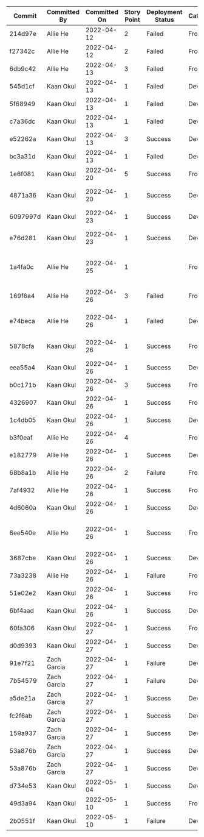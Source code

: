 | Commit   | Committed By | Committed On | Story Point | Deployment Status | Category | Commit Notes                                                             |
|----------|--------------|--------------|-------------|-------------------|----------|--------------------------------------------------------------------------|
| 214d97e  | Allie He     | 2022-04-12   | 2           | Failed            | Frontend | debugged js files                                                        |
| f27342c  | Allie He     | 2022-04-12   | 2           | Failed            | Frontend | update                                                                   |
| 6db9c42  | Allie He     | 2022-04-13   | 3           | Failed            | Frontend | blog pages                                                               |
| 545d1cf  | Kaan Okul    | 2022-04-13   | 1           | Failed            | DevOps   | modified playwright.yml and playwright.config.js.                        |
| 5f68949  | Kaan Okul    | 2022-04-13   | 1           | Failed            | Devops   | modified playwright.yml and playwright.config.js...                      |
| c7a36dc  | Kaan Okul    | 2022-04-13   | 1           | Failed            | Devops   | modified playwright.yml and playwright.config.js...                      |
| e52262a  | Kaan Okul    | 2022-04-13   | 3           | Success           | Devops   | modified playwright.yml and playwright.config.js...                      |
| bc3a31d  | Kaan Okul    | 2022-04-13   | 1           | Failed            | Devops   | Merge pull request #10 from NJIT-WIS/blogs                               |
| 1e6f081  | Kaan Okul    | 2022-04-20   | 5           | Success           | Frontend | added account page. Modified pages.json...                               |
| 4871a36  | Kaan Okul    | 2022-04-20   | 1           | Success           | Devops   | Merge pull request #14 from NJIT-WIS/13-missing-account-pages            |
| 6097997d | Kaan Okul    | 2022-04-23   | 1           | Success           | Devops   | added activity_log.md.                                                   |
| e76d281  | Kaan Okul    | 2022-04-23   | 1           | Success           | Devops   | Merge pull request #15 from NJIT-WIS/5-add-productivity-log              |
| 1a4fa0c  | Allie He     | 2022-04-25   | 1           |                   | Frontend | Merge branch 'main' of github.com:NJIT-WIS/project-2-team-rocket into... |
| 169f6a4  | Allie He     | 2022-04-26   | 3           | Failed            | Frontend | edited nav bar, added css for nav bar, created ourMission, account, a... |
| e74beca  | Allie He     | 2022-04-26   | 1           | Failed            | DevOps   | added pages that are "under construction". tried adding bootstrap        |
| 5878cfa  | Kaan Okul    | 2022-04-26   | 1           | Success           | Frontend | deleted layout.module 2.css and other directories...                     |
| eea55a4  | Kaan Okul    | 2022-04-26   | 1           | Success           | Devops   | Merge pull request #16...                                                |
| b0c171b  | Kaan Okul    | 2022-04-26   | 3           | Success           | Frontend | fixed the home link                                                      |
| 4326907  | Kaan Okul    | 2022-04-26   | 1           | Success           | Frontend | reformatted the contact.js                                               |
| 1c4db05  | Kaan Okul    | 2022-04-26   | 1           | Success           | Devops   | Merge pull request                                                       |
| b3f0eaf  | Allie He     | 2022-04-26   | 4           |                   | Frontend | created blog posts...                                                    |
| e182779  | Allie He     | 2022-04-26   | 1           | Success           | Devops   | Merge remote-tracking branch...                                          |
| 68b8a1b  | Allie He     | 2022-04-26   | 2           | Failure           | Frontend | created blog posts, edited about page information                        |
| 7af4932  | Allie He     | 2022-04-26   | 1           | Success           | Frontend | deleted overcoming post                                                  |
| 4d6060a  | Kaan Okul    | 2022-04-26   | 1           | Success           | Devops   | Merge pull request #20 from NJIT_WIS/newAllie                            |
| 6ee540e  | Allie He     | 2022-04-26   | 1           | Success           | Frontend | added resources, parneship, shrves, agile and lean pages, edited nav bar |
| 3687cbe  | Kaan Okul    | 2022-04-26   | 1           | Success           | Devops   | Merge pull request #21                                                   |
| 73a3238  | Allie He     | 2022-04-26   | 1           | Failure           | Frontend | started editing the css/UI, changed colors to teal                       |
| 51e02e2  | Kaan Okul    | 2022-04-26   | 1           | Success           | Frontend | added teal color to the navbar and header tags                           |
| 6bf4aad  | Kaan Okul    | 2022-04-26   | 1           | Success           | Devops   | Merge pull request #22                                                   |
| 60fa306  | Kaan Okul    | 2022-04-27   | 1           | Success           | Frontend | refactored Agile_and_Lean_principles.j                                   |
| d0d9393  | Kaan Okul    | 2022-04-27   | 1           | Success           | Devops   | Merge pull request #23                                                   |
| 91e7f21  | Zach Garcia  | 2022-04-27   | 1           | Failure           | Devops   | Added test 1                                                             |
| 7b54579  | Zach Garcia  | 2022-04-27   | 1           | Failure           | Devops   | Updated json                                                             |
| a5de21a  | Zach Garcia  | 2022-04-27   | 1           | Success           | Devops   | Updated json                                                             |
| fc2f6ab  | Zach Garcia  | 2022-04-27   | 1           | Success           | Devops   | Updated json                                                             |
| 159a937  | Zach Garcia  | 2022-04-27   | 1           | Success           | Devops   | updated page.titles.spec.js                                              |
| 53a876b  | Zach Garcia  | 2022-04-27   | 1           | Success           | Devops   | updated page.titles.spec.js                                              |
| 53a876b  | Zach Garcia  | 2022-04-27   | 1           | Success           | Devops   | Merge pull request #26                                                   |
| d734e53  | Kaan Okul    | 2022-05-04   | 1           | Success           | Devops   | implemented mailchimp and footer.js                                      |
| 49d3a94  | Kaan Okul    | 2022-05-10   | 1           | Success           | Frontend | added footer to all pages                                                |
| 2b0551f  | Kaan Okul    | 2022-05-10   | 1           | Failure           | Devops   | Merge pull #37                                                           |

